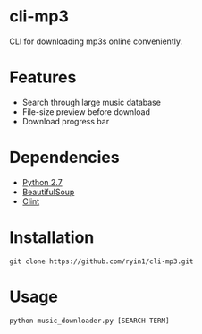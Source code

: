 # cli-mp3
CLI for downloading mp3s online conveniently.

# Features
* Search through large music database
* File-size preview before download
* Download progress bar

# Dependencies
* [Python 2.7](https://www.python.org/download/releases/2.7/)
* [BeautifulSoup](http://www.crummy.com/software/BeautifulSoup/)
* [Clint](https://pypi.python.org/pypi/clint/)

# Installation
`git clone https://github.com/ryin1/cli-mp3.git`

# Usage
`python music_downloader.py [SEARCH TERM]`
